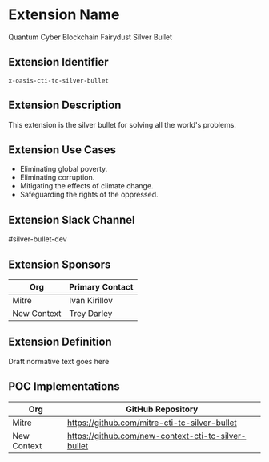# Extension Name
Quantum Cyber Blockchain Fairydust Silver Bullet

## Extension Identifier
`x-oasis-cti-tc-silver-bullet`

## Extension Description
This extension is the silver bullet for solving all the world's problems.

## Extension Use Cases
* Eliminating global poverty.
* Eliminating corruption.
* Mitigating the effects of climate change.
* Safeguarding the rights of the oppressed.

## Extension Slack Channel
#silver-bullet-dev

## Extension Sponsors
Org | Primary Contact
--- | ---------------
Mitre | Ivan Kirillov
New Context | Trey Darley

## Extension Definition
Draft normative text goes here

## POC Implementations
Org | GitHub Repository
--- | -----------------
Mitre | https://github.com/mitre-cti-tc-silver-bullet
New Context | https://github.com/new-context-cti-tc-silver-bullet
